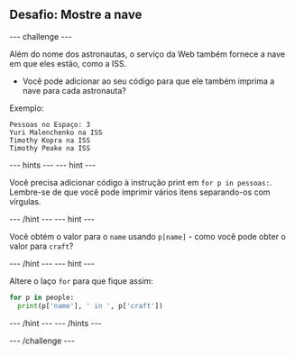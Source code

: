 ## Desafio: Mostre a nave

\--- challenge \---

Além do nome dos astronautas, o serviço da Web também fornece a nave em que eles estão, como a ISS.

+ Você pode adicionar ao seu código para que ele também imprima a nave para cada astronauta? 

Exemplo:

    Pessoas no Espaço: 3
    Yuri Malenchenko na ISS
    Timothy Kopra na ISS
    Timothy Peake na ISS
    

\--- hints \--- \--- hint \---

Você precisa adicionar código à instrução print em ` for p in pessoas: `. Lembre-se de que você pode imprimir vários itens separando-os com vírgulas.

\--- /hint \--- \--- hint \---

Você obtém o valor para o `name` usando `p[name]` - como você pode obter o valor para `craft`?

\--- /hint \--- \--- hint \---

Altere o laço `for` para que fique assim:

```python
for p in people:
  print(p['name'], ' in ', p['craft'])
```

\--- /hint \--- \--- /hints \---

\--- /challenge \---